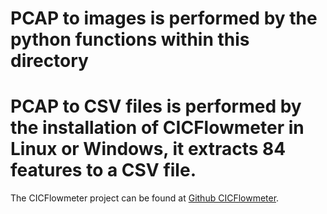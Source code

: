 # PCAP to images is performed by the python functions within this directory

# PCAP to CSV files is performed by the installation of CICFlowmeter in Linux or Windows, it extracts 84 features to a CSV file. 
The CICFlowmeter project can be found at [Github CICFlowmeter](https://github.com/ahlashkari/CICFlowMeter).
